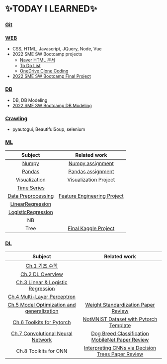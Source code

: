 # :sparkles:TODAY I LEARNED:sparkles:

### [Git](https://github.com/Chaewon-Leee/TIL/tree/main/GIT)

### [WEB](https://github.com/Chaewon-Leee/TIL/tree/main/WEB)

- CSS, HTML, Javascript, JQuery, Node, Vue
- 2022 SME SW Bootcamp projects
  - [Naver HTML 문서](https://github.com/Chaewon-Leee/TIL/tree/main/WEB/SME_SW_Bootcamp/Naver)
  - [To Do List](https://github.com/Chaewon-Leee/TIL/tree/main/WEB/SME_SW_Bootcamp/Todolist)
  - [OneDrive Clone Coding](https://github.com/Chaewon-Leee/TIL/tree/main/WEB/SME_SW_Bootcamp/onedrive)
- [2022 SME SW Bootcamp Final Project](https://github.com/Chaewon-Leee/PROJECT-DDAOM)

### [DB](https://github.com/Chaewon-Leee/TIL/tree/main/DB)

- DB, DB Modeling
- [2022 SME SW Bootcamp DB Modeling](https://github.com/Chaewon-Leee/TIL/tree/main/DB/DB_modeling)

### [Crawling](https://github.com/Chaewon-Leee/TIL/tree/main/CRAWLING)

- pyautogui, BeautifulSoup, selenium

### [ML](https://github.com/Chaewon-Leee/TIL/tree/main/ML)

|                                          Subject                                          |                                          Related work                                          |
| :---------------------------------------------------------------------------------------: | :--------------------------------------------------------------------------------------------: |
|              [Numpy](https://github.com/Chaewon-Leee/TIL/tree/main/ML/Numpy)              |   [Numpy assignment](https://github.com/Chaewon-Leee/TIL/blob/main/ML/Numpy/numpy_lab.ipynb)   |
|             [Pandas](https://github.com/Chaewon-Leee/TIL/tree/main/ML/Pandas)             |    [Pandas assignment](https://github.com/Chaewon-Leee/TIL/blob/main/ML/Pandas/pandas_lab)     |
|      [Visualization](https://github.com/Chaewon-Leee/TIL/tree/main/ML/Visualization)      |    [Visualization Project](https://github.com/Chaewon-Leee/STUDY-Seoul_bike_visualization)     |
|        [Time Series](https://github.com/Chaewon-Leee/TIL/tree/main/ML/Time_Series)        |                                                                                                |
| [Data Preprocessing](https://github.com/Chaewon-Leee/TIL/tree/main/ML/Data_Preprocessing) | [Feature Engineering Project](https://github.com/Chaewon-Leee/STUDY-Sales_Feature_Engineering) |
|   [LinearRegression](https://github.com/Chaewon-Leee/TIL/tree/main/ML/LinearRegression)   |                                                                                                |
| [LogisticRegression](https://github.com/Chaewon-Leee/TIL/tree/main/ML/LogisticRegression) |                                                                                                |
|                                            NB                                             |                                                                                                |
|                                           Tree                                            |          [Final Kaggle Project](https://github.com/Chaewon-Leee/STUDY-Sales_Modeling)          |

### [DL](https://github.com/Chaewon-Leee/TIL/tree/main/DL)

|                                               Subject                                               |                                                                                               Related work                                                                                               |
| :-------------------------------------------------------------------------------------------------: | :------------------------------------------------------------------------------------------------------------------------------------------------------------------------------------------------------: |
|               [Ch.1 기초 수학](https://github.com/Chaewon-Leee/TIL/tree/main/DL/Ch.1)               |                                                                                                                                                                                                          |
|              [Ch.2 DL Overview](https://github.com/Chaewon-Leee/TIL/tree/main/DL/Ch.2)              |                                                                                                                                                                                                          |
|     [Ch.3 Linear & Logistic Regression](https://github.com/Chaewon-Leee/TIL/tree/main/DL/Ch.3)      |                                                                                                                                                                                                          |
|        [Ch.4 Multi-Layer Perceptron](https://github.com/Chaewon-Leee/TIL/tree/main/DL/Ch.4)         |                                                                                                                                                                                                          |
| [Ch.5 Model Optimization and generalization](https://github.com/Chaewon-Leee/TIL/tree/main/DL/Ch.5) |       [Weight Standardization Paper Review](https://royal-tiger-88d.notion.site/Micro-Batch-Training-with-Batch-Channel-Normalization-and-Weight-Standardization-5a89a1d7a0c84e43a6f203a3ccc279c6)       |
|         [Ch.6 Toolkits for Pytorch](https://github.com/Chaewon-Leee/TIL/tree/main/DL/Ch.6)          |                                                [NotMNIST Dataset with Pytorch Template](https://github.com/Chaewon-Leee/STUDY-NotMNIST_Pytorch_template)                                                 |
|     [Ch.7 Convolutional Neural Network](https://github.com/Chaewon-Leee/TIL/tree/main/DL/Ch.7)      | [Dog Breed Classification](https://github.com/Chaewon-Leee/STUDY-Dog_Breed_Classification) <br> [MobileNet Paper Review](https://royal-tiger-88d.notion.site/MobileNet-3f1eca65c7e04a8aaeb6fed67e5a2293) |
|                                        Ch.8 Toolkits for CNN                                        |                      [Interpreting CNNs via Decision Trees Paper Review](https://royal-tiger-88d.notion.site/Interpreting-CNNs-via-Decision-Trees-d9e8c06217944603a44fdb6c9d7f2334)                      |
